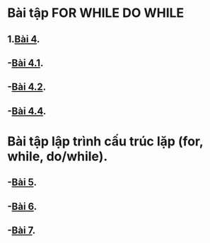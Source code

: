 # Bài tập FOR WHILE DO WHILE
## 1.[Bài 4](https://hoctructuyencntt.github.io/NNLT/Bai04.html).
## -[Bài 4.1](https://www.jdoodle.com/embed/v0/5HAc).
## -[Bài 4.2](https://www.jdoodle.com/embed/v0/5HAd).
## -[Bài 4.4](https://www.jdoodle.com/embed/v0/5HAf).
# Bài tập lập trình cấu trúc lặp (for, while, do/while).
## -[Bài 5](https://www.jdoodle.com/embed/v0/5HAj).
## -[Bài 6](https://www.jdoodle.com/embed/v0/5HAl).
## -[Bài 7](https://www.jdoodle.com/embed/v0/5HAm).

